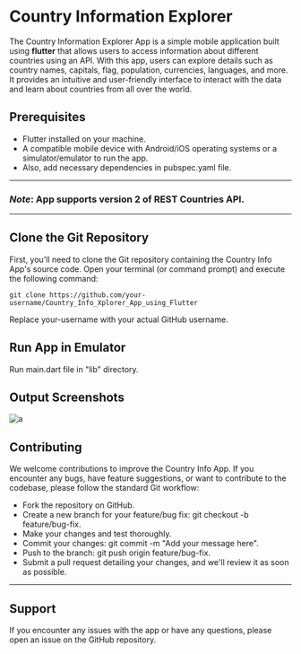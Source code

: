 # **Country Information Explorer**

The Country Information Explorer App is a simple mobile application built using **flutter** that allows users to access information about different countries using an API. With this app, users can explore details such as country names, capitals, flag, population, currencies, languages, and more. It provides an intuitive and user-friendly interface to interact with the data and learn about countries from all over the world.

## Prerequisites
- Flutter installed on your machine.
- A compatible mobile device with Android/iOS operating systems or a simulator/emulator to run the app.
- Also, add necessary dependencies in pubspec.yaml file.

---
### _Note_: App supports version 2 of REST Countries API.
---

## Clone the Git Repository
First, you'll need to clone the Git repository containing the Country Info App's source code. Open your terminal (or command prompt) and execute the following command:

```
git clone https://github.com/your-username/Country_Info_Xplorer_App_using_Flutter
```
Replace your-username with your actual GitHub username.

## Run App in Emulator
Run main.dart file in "lib" directory.

## Output Screenshots

![a](https://github.com/Tanya-Nagpal/Country_Info_Xplorer_App_using_Flutter/assets/121882110/516bca4a-1601-49c1-9718-871746582105)



## Contributing
We welcome contributions to improve the Country Info App. If you encounter any bugs, have feature suggestions, or want to contribute to the codebase, please follow the standard Git workflow:

- Fork the repository on GitHub.
- Create a new branch for your feature/bug fix: git checkout -b feature/bug-fix.
- Make your changes and test thoroughly.
- Commit your changes: git commit -m "Add your message here".
- Push to the branch: git push origin feature/bug-fix.
- Submit a pull request detailing your changes, and we'll review it as soon as possible.

---

## Support
If you encounter any issues with the app or have any questions, please open an issue on the GitHub repository.



